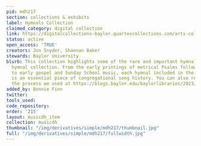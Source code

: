 ```yaml
---
pid: mdh217
section: collections & exhibits
label: Hymnals Collection
claimed_category: digital collection
link: https://digitalcollections-baylor.quartexcollections.com/arts-collections/hymnals-collection
status: active
open_access: 'TRUE'
creators: Jon Snyder, Shannan Baker
stewards: Baylor University
blurb: This collection highlights some of the rare and important hymnals in the Baylor
  hymnal collection. From the early printings of metrical Psalms following the Reformation
  to early gospel and Sunday School music, each hymnal included in the collection
  is an essential piece of congregational song history. You can also read more about
  the process we used at https://blogs.baylor.edu/baylorlibraries/2023/05/17/out-of-the-pew-backs-and-onto-the-web-digitizing-50-unique-hymnals-for-online-access/.
added_by: Bonnie Finn
twitter:
tools_used:
code_repository:
order: '215'
layout: musicdh_item
collection: musicdh
thumbnail: "/img/derivatives/simple/mdh217/thumbnail.jpg"
full: "/img/derivatives/simple/mdh217/fullwidth.jpg"
---
```


